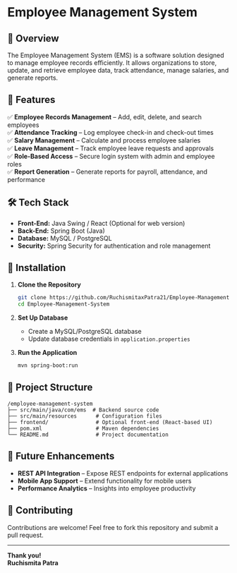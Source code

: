 # Employee Management System  

## 📌 Overview  
The Employee Management System (EMS) is a software solution designed to manage employee records efficiently. It allows organizations to store, update, and retrieve employee data, track attendance, manage salaries, and generate reports.  

## 🎯 Features  
✅ **Employee Records Management** – Add, edit, delete, and search employees  
✅ **Attendance Tracking** – Log employee check-in and check-out times  
✅ **Salary Management** – Calculate and process employee salaries  
✅ **Leave Management** – Track employee leave requests and approvals  
✅ **Role-Based Access** – Secure login system with admin and employee roles  
✅ **Report Generation** – Generate reports for payroll, attendance, and performance  

## 🛠️ Tech Stack  
- **Front-End:** Java Swing / React (Optional for web version)  
- **Back-End:** Spring Boot (Java)  
- **Database:** MySQL / PostgreSQL  
- **Security:** Spring Security for authentication and role management  

## 🚀 Installation  
1. **Clone the Repository**  
   ```bash
   git clone https://github.com/RuchismitaxPatra21/Employee-Management-System.git
   cd Employee-Management-System
   ```  
2. **Set Up Database**  
   - Create a MySQL/PostgreSQL database  
   - Update database credentials in `application.properties`  

3. **Run the Application**  
   ```bash
   mvn spring-boot:run
   ```  

## 📂 Project Structure  
```
/employee-management-system
├── src/main/java/com/ems  # Backend source code
├── src/main/resources      # Configuration files
├── frontend/               # Optional front-end (React-based UI)
├── pom.xml                 # Maven dependencies
└── README.md               # Project documentation
```

## 🎯 Future Enhancements  
- **REST API Integration** – Expose REST endpoints for external applications  
- **Mobile App Support** – Extend functionality for mobile users  
- **Performance Analytics** – Insights into employee productivity  


## 🤝 Contributing  
Contributions are welcome! Feel free to fork this repository and submit a pull request.  


---  

**Thank you!**  
**Ruchismita Patra**  
